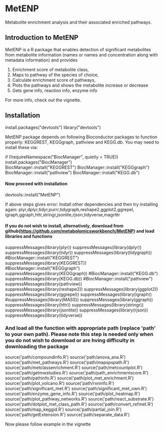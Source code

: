 # MetENP
Metabolite enrichment analysis and their associated enriched pathways.

## Introduction to MetENP

MetENP is a R package that enables detection of significant metabolites from metabolite information 
(names or names and concentration along with metadata information) and provides

1. Enrichment score of metabolite class,
2. Maps to pathway of the species of choice,
3. Calculate enrichment score of pathways,
4. Plots the pathways and shows the metabolite increase or decrease
5. Gets gene info, reaction info, enzyme info

For more info, check out the vignette.

## Installation

install.packages("devtools")
library("devtools")

MetENP package depends on following Bioconductor packages to function properly: KEGGREST, KEGGgraph, pathview and KEGG.db. 
 You may need to install these via:


if (!requireNamespace("BiocManager", quietly = TRUE))
 install.packages("BiocManager")    
 BiocManager::install("KEGGREST")
 BiocManager::install("KEGGgraph")
 BiocManager::install("pathview")
 BiocManager::install("KEGG.db")
 
 #### Now proceed with installation
 
 devtools::install("MetENP")
 
 If above steps gives error:
Install other dependencies and then try installing again: plyr,dplyr,tidyr,purrr,tidygraph,reshape2,ggplot2,ggrepel,
    igraph,ggraph,httr,stringr,jsonlite,rjson,tidyverse,magrittr
    
    
#### If you do not wish to install, alternatively, download from github(https://github.com/metabolomicsworkbench/MetENP) and load libraries and functions

suppressMessages(library(plyr))
suppressMessages(library(dplyr))
suppressMessages(library(tidyr))
suppressMessages(library(tidygraph))
#BiocManager::install("KEGGREST")
suppressMessages(library(KEGGREST))
#BiocManager::install("KEGGgraph")
suppressMessages(library(KEGGgraph))
#BiocManager::install("KEGG.db")
suppressMessages(library(KEGG.db))
#BiocManager::install("pathview")
suppressMessages(library(pathview))
suppressMessages(library(reshape2))
suppressMessages(library(ggplot2))
suppressMessages(library(ggrepel))
suppressMessages(library(igraph))
#suppressMessages(library(MASS))
suppressMessages(library(ggraph))
suppressMessages(library(httr))
suppressMessages(library(stringr))
suppressMessages(library(jsonlite))
suppressMessages(library(rjson))
suppressMessages(library(tidyverse))

### And load all the function with appropriate path (replace 'path' to your own path). Please note this step is needed only when you do not wish to download or are hving difficulty in downloading the package

source('path/compoundinfo.R')
source('path/anova_ana.R')
source('path/met_pathways.R')
source('path/mapspspath.R')
source('path/metclassenrichment.R')
source('path/metcountplot.R')
source('path/getmwstudies.R')
source('path/path_enrichmentscore.R')
source('path/pathinfo.R')
source('path/plot_met_enrichment.R')
source('path/plot_volcano.R')
source('path/rxninfo.R')
source('path/significant_met.R')
source('path/significant_met_own.R')
source('path/enzyme_gene_info.R')
source('path/plot_heatmap.R')
source('path/plot_pathway_networks.R')
source('path/react_substrate.R')
source('path/dotplot_met_class_path.R')
source('path/convert_refmet.R')
source('path/map_keggid.R')
source('path/partial_join.R')
source('path/getExtension.R')
source('path/separate_data.R')

Now please follow example in the vignette

